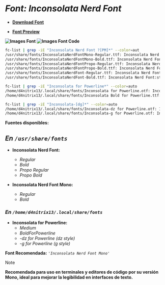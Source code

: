 <!-- Autor: Daniel Benjamin Perez Morales -->
<!-- GitHub: https://github.com/DanielPerezMoralesDev13 -->
<!-- Correo electrónico: danielperezdev@proton.me -->

# ***Font: Inconsolata Nerd Font***

- **[Download Font](https://github.com/ryanoasis/nerd-fonts/releases/download/v3.2.1/Inconsolata.zip "https://github.com/ryanoasis/nerd-fonts/releases/download/v3.2.1/Inconsolata.zip")**

- **[Font Preview](https://www.programmingfonts.org/#inconsolata "https://www.programmingfonts.org/#inconsolata")**

**![Images Font](../../Fonts/Inconsolata%20Nerd%20Font.png "Fonts/Inconsolata Nerd Font.png")**
**![Images Font Code](../../Font%20Images%20Code/Inconsolata%20Nerd%20Font%20Code.png "Font Images Code/Inconsolata Nerd Font Code.png")**

```bash
fc-list | grep -iE "Inconsolata Nerd Font ?[PM]*" --color=aut
/usr/share/fonts/InconsolataNerdFontMono-Regular.ttf: Inconsolata Nerd Font Mono:style=Regular
/usr/share/fonts/InconsolataNerdFontMono-Bold.ttf: Inconsolata Nerd Font Mono:style=Bold
/usr/share/fonts/InconsolataNerdFontPropo-Regular.ttf: Inconsolata Nerd Font Propo:style=Regular
/usr/share/fonts/InconsolataNerdFontPropo-Bold.ttf: Inconsolata Nerd Font Propo:style=Bold
/usr/share/fonts/InconsolataNerdFont-Regular.ttf: Inconsolata Nerd Font:style=Regular
/usr/share/fonts/InconsolataNerdFont-Bold.ttf: Inconsolata Nerd Font:style=Bold

fc-list | grep -iE "Inconsolata for Powerline*" --color=auto
/home/d4nitrix13/.local/share/fonts/Inconsolata for Powerline.otf: Inconsolata for Powerline:style=Medium
/home/d4nitrix13/.local/share/fonts/Inconsolata Bold for Powerline.ttf: Inconsolata for Powerline:style=BoldForPowerline

fc-list | grep -iE "Inconsolata-[dg]*" --color=auto
/home/d4nitrix13/.local/share/fonts/Inconsolata-dz for Powerline.otf: Inconsolata\-dz for Powerline:style=dz
/home/d4nitrix13/.local/share/fonts/Inconsolata-g for Powerline.otf: Inconsolata\-g for Powerline:style=g
```

**Fuentes disponibles:**

## ***En `/usr/share/fonts`***

- **Inconsolata Nerd Font:**
  - *Regular*
  - *Bold*
  - *Propo Regular*
  - *Propo Bold*

- **Inconsolata Nerd Font Mono:**
  - *Regular*
  - *Bold*

### ***En `/home/d4nitrix13/.local/share/fonts`***

- **Inconsolata for Powerline:**
  - *Medium*
  - *BoldForPowerline*
  - *-dz for Powerline (dz style)*
  - *-g for Powerline (g style)*

**Font Recomendada:** *`'Inconsolata Nerd Font Mono'`*

> [!NOTE]
> **Recomendada para uso en terminales y editores de código por su versión Mono, ideal para mejorar la legibilidad en interfaces de texto.**
